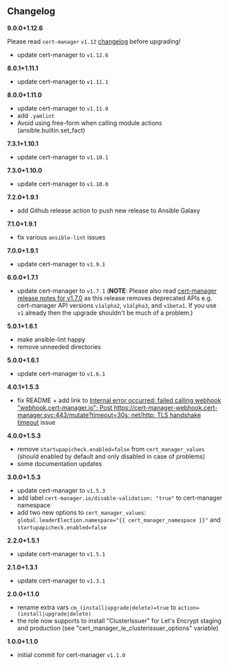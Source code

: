 Changelog
---------

**9.0.0+1.12.6**

Please read `cert-manager` `v1.12` [changelog](https://cert-manager.io/docs/releases/release-notes/release-notes-1.12/) before upgrading!

- update cert-manager to `v1.12.6`

**8.0.1+1.11.1**

- update cert-manager to `v1.11.1`

**8.0.0+1.11.0**

- update cert-manager to `v1.11.0`
- add `.yamlint`
- Avoid using free-form when calling module actions (ansible.builtin.set_fact)

**7.3.1+1.10.1**

- update cert-manager to `v1.10.1`

**7.3.0+1.10.0**

- update cert-manager to `v1.10.0`

**7.2.0+1.9.1**

- add Github release action to push new release to Ansible Galaxy

**7.1.0+1.9.1**

- fix various `ansible-lint` issues

**7.0.0+1.9.1**

- update cert-manager to `v1.9.1`

**6.0.0+1.7.1**

- update cert-manager to `v1.7.1` (**NOTE**: Please also read [cert-manager release notes for v1.7.0](https://github.com/cert-manager/cert-manager/releases/tag/v1.7.0) as this release removes deprecated APIs e.g. cert-manager API versions `v1alpha2`, `v1alpha3`, and `v1beta1`. If you use `v1` already then the upgrade shouldn't be much of a problem.)

**5.0.1+1.6.1**

- make ansible-lint happy
- remove unneeded directories

**5.0.0+1.6.1**

- update cert-manager to `v1.6.1`

**4.0.1+1.5.3**

- fix README + add link to [Internal error occurred: failed calling webhook "webhook.cert-manager.io": Post https://cert-manager-webhook.cert-manager.svc:443/mutate?timeout=30s: net/http: TLS handshake timeout](https://github.com/jetstack/cert-manager/issues/2602) issue

**4.0.0+1.5.3**

- remove `startupapicheck.enabled=false` from `cert_manager_values` (should enabled by default and only disabled in case of problems)
- some documentation updates

**3.0.0+1.5.3**

- update cert-manager to `v1.5.3`
- add label `cert-manager.io/disable-validation: "true"` to cert-manager namespace
- add two new options to `cert_manager_values`: `global.leaderElection.namespace="{{ cert_manager_namespace }}"` and `startupapicheck.enabled=false`

**2.2.0+1.5.1**

- update cert-manager to `v1.5.1`

**2.1.0+1.3.1**

- update cert-manager to `v1.3.1`

**2.0.0+1.1.0**

- rename extra vars `cm_(install|upgrade|delete)=true` to `action=(install|upgrade|delete)`
- the role now supports to install "ClusterIssuer" for Let's Encrypt staging and production (see "cert_manager_le_clusterissuer_options" variable)

**1.0.0+1.1.0**

- initial commit for cert-manager `v1.1.0`
